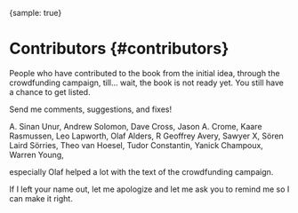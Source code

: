 {sample: true}
# Contributors {#contributors}

People who have contributed to the book from the initial idea, through the crowdfunding campaign, till...
wait, the book is not ready yet. You still have a chance to get listed.

Send me comments, suggestions, and fixes!

A\. Sinan Unur,
Andrew Solomon,
Dave Cross,
Jason A. Crome,
Kaare Rasmussen,
Leo Lapworth,
Olaf Alders,
R Geoffrey Avery,
Sawyer X,
Sören Laird Sörries,
Theo van Hoesel,
Tudor Constantin,
Yanick Champoux,
Warren Young,

especially Olaf helped a lot with the text of the crowdfunding campaign.

If I left your name out, let me apologize and let me ask you to remind me so I can make it right.

